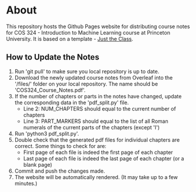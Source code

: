 # About

This repository hosts the Github Pages website for distributing course notes for COS 324 - Introduction to Machine Learning course at Princeton University. It is based on a template - [Just the Class](https://github.com/kevinlin1/just-the-class).

## How to Update the Notes
1. Run 'git pull' to make sure you local repository is up to date.
2. Download the newly updated course notes from Overleaf into the '/files/' folder on your local repository. The name should be 'COS324_Course_Notes.pdf'.
3. If the number of chapters or parts in the notes have changed, update the corresponding data in the 'pdf_split.py' file.
    - Line 2: NUM_CHAPTERS should equal to the current number of chapters
    - Line 3: PART_MARKERS should equal to the list of all Roman numerals of the current parts of the chapters (except 'I')
4. Run 'python3 pdf_split.py'.
5. Double check that the generated pdf files for individual chapters are correct. Some things to check for are:
    - First page of each file is indeed the first page of each chapter
    - Last page of each file is indeed the last page of each chapter (or a blank page)
6. Commit and push the changes made.
7. The website will be automatically rendered. (It may take up to a few minutes.)
